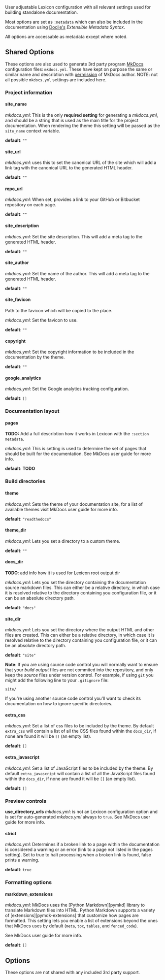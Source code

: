 User adjustable Lexicon configuration with all relevant settings used for building standalone
documentation.

Most options are set as `:metadata` which can also be included in the documentation using
[Docile's](https://github.com/MichaelHatherly/Docile.jl) *Extensible Metadata Syntax*.

All options are accessable as metadata except where noted.

## Shared Options

These options are also used to generate 3rd party program
[MkDocs](https://github.com/mkdocs/mkdocs/) configuration files: `mkdocs.yml`. These have kept on
purpose the same or similar name and describtion with
[permission](https://github.com/mkdocs/mkdocs/pull/506#issuecomment-100324663) of MkDocs author.
NOTE: not all possible `mkdocs.yml` settings are included here.

### Project information

#### site_name

*mkdocs.yml*: This is the only **required setting** for generating a *mkdocs.yml*, and should be a
string that is used as the main title for the project documentation. When rendering the theme this
setting will be passed as the `site_name` context variable.

**default**: `""`

#### site_url

*mkdocs.yml*: uses this to set the canonical URL of the site which will add a link tag with the
canonical URL to the generated HTML header.

**default**: `""`

#### repo_url

*mkdocs.yml*: When set, provides a link to your GitHub or Bitbucket repository on each page.

**default**: `""`

#### site_description

*mkdocs.yml*: Set the site description. This will add a meta tag to the generated HTML header.

**default**: `""`

#### site_author

*mkdocs.yml*: Set the name of the author. This will add a meta tag to the generated HTML header.

**default**: `""`

#### site_favicon

Path to the favicon which will be copied to the place.

*mkdocs.yml*: Set the favicon to use.

**default**: `""`

#### copyright

*mkdocs.yml*: Set the copyright information to be included in the documentation by the theme.

**default**: `""`


#### google_analytics

*mkdocs.yml*: Set the Google analytics tracking configuration.

**default**: `[]`


### Documentation layout

#### pages

**TODO:** Add a full describtion how it works in Lexicon with the `:section metadata`.

*mkdocs.yml*:
This is setting is used to determine the set of pages that should be built for the documentation.
See MkDocs user guide for more info.

**default**: **TODO**


### Build directories


#### theme

*mkdocs.yml*: Sets the theme of your documentation site, for a list of available themes visit
MkDocs user guide for more info.

**default**: `"readthedocs"`


#### theme_dir

*mkdocs.yml*: Lets you set a directory to a custom theme.

**default**: `""`


#### docs_dir

**TODO**: add info how it is used for Lexicon root output dir


*mkdocs.yml*: Lets you set the directory containing the documentation source markdown files.
This can either be a relative directory, in which case it is resolved relative to the directory
containing you configuration file, or it can be an absolute directory path.

**default**: `"docs"`


#### site_dir

*mkdocs.yml*: Lets you set the directory where the output HTML and other files are created.
This can either be a relative directory, in which case it is resolved relative to the directory
containing you configuration file, or it can be an absolute directory path.

**default**: `"site"`

**Note**: If you are using source code control you will normally want to ensure that your *build output*
files are not commited into the repository, and only keep the *source* files under version control.
 For example, if using `git` you might add the following line to your `.gitignore` file:

    site/

If you're using another source code control you'll want to check its documentation on how to ignore
specific directories.


#### extra_css

*mkdocs.yml*: Set a list of css files to be included by the theme. By default `extra_css` will
contain a list of all the CSS files found within the `docs_dir`, if none are found it will be `[]`
(an empty list).

**default**: `[]`

#### extra_javascript

*mkdocs.yml*: Set a list of JavaScript files to be included by the theme. By default `extra_javascript`
will contain a list of all the JavaScript files found within the `docs_dir`, if none are found it
will be `[]` (an empty list).

**default**: `[]`


### Preview controls

**use_directory_urls** *mkdocs.yml*: is not an Lexicon configuration option and is set for
auto-generated *mkdocs.yml* always to `true`. See MkDocs user guide for more info.


#### strict

*mkdocs.yml*: Determines if a broken link to a page within the documentation is considered a warning
or an error (link to a page not listed in the pages setting).  Set to true to halt processing when
a broken link is found, false prints a warning.

**default**: `true`


### Formatting options

#### markdown_extensions

*mkdocs.yml*: MkDocs uses the [Python Markdown][pymkd] library to translate Markdown files into HTML.
Python Markdown supports a variety of [extensions][pymdk-extensions] that customize how pages are formatted.
This setting lets you enable a list of extensions beyond the ones that MkDocs uses by default
(`meta`, `toc`, `tables`, and `fenced_code`).

See MkDocs user guide for more info.


**default**: `[]`

## Options

These options are not shared with any included 3rd party support.







